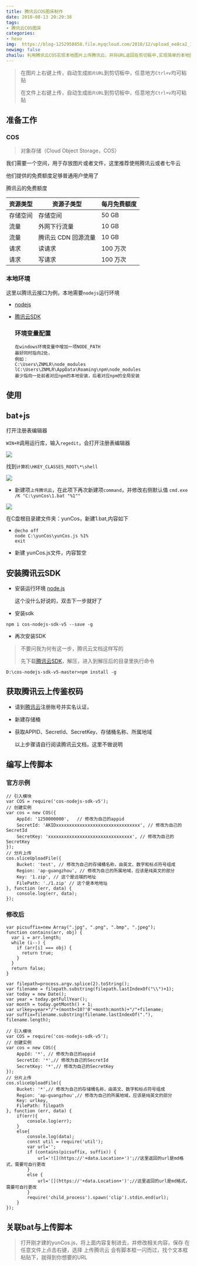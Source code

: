 ```yaml
---
title: 腾讯云COS图床制作
date: 2018-08-13 20:29:38
tags: 
- 腾讯云COS图床
categories: 
- hexo
img:  https://blog-1252958858.file.myqcloud.com/2018/12/upload_ee8ca2_167d9ee016e__8000_00000019.jpg
newimg: false
zhailu: 利用腾讯云COS实现本地图片上传腾讯云，并将URL返回在剪切板中,实现简单的本地图床，而且是免费的
---
```

> 在图片上右键上传，自动生成`图片URL`到剪切板中，任意地方`Ctrl+v`均可粘贴
> 
> 在文件上右键上传，自动生成`图片URL`到剪切板中，任意地方`Ctrl+v`均可粘贴

## 准备工作

### COS

> 对象存储（Cloud Object Storage，COS）

我们需要一个空间，用于存放图片或者文件，这里推荐使用腾讯云或者七牛云

他们提供的免费额度足够普通用户使用了

腾讯云的免费额度

| 资源类型 | 资源子类型          | 每月免费额度 |
| -------- | ------------------- | ------------ |
| 存储空间 | 存储空间            | 50 GB        |
| 流量     | 外网下行流量        | 10 GB        |
| 流量     | 腾讯云 CDN 回源流量 | 10 GB        |
| 请求     | 读请求              | 100 万次     |
| 请求     | 写请求              | 100 万次     |

### 本地环境

这里以腾讯云接口为例，本地需要`nodejs`运行环境

- [nodejs](https://nodejs.org/en/download/)

- [腾讯云SDK](https://github.com/tencentyun/cos-nodejs-sdk-v5)

  ### 环境变量配置

  ```
  在windows环境变量中增加一项NODE_PATH
  最好同时指向2处，
  例如：
  C:\Users\ZNMLR\node_modules
  lC:\Users\ZNMLR\AppData\Roaming\npm\node_modules
  最少指向一处前者对应npm的本地安装，后者对应npm的全局安装
  ```

  

## 使用

## bat+js

打开注册表编辑器

`WIN+R`调用运行库，输入`regedit`，会打开注册表编辑器

![](https://huanfan-1252958858.cos.ap-shanghai.myqcloud.com/2018/07/QQ%E5%9B%BE%E7%89%8720180730193456.png)

找到`计算机\HKEY_CLASSES_ROOT\*\shell`

![](https://huanfan-1252958858.cos.ap-shanghai.myqcloud.com/2018/07/QQ%E5%9B%BE%E7%89%8720180730193652.png)

- 新建项`上传腾讯云`，在此项下再次新建项`command`，并修改右侧默认值 `cmd.exe /K "C:\yunCos\1.bat "%1""`

![](https://huanfan-1252958858.cos.ap-shanghai.myqcloud.com/2018/07/QQ%E5%9B%BE%E7%89%8720180730194044.png)

在C盘根目录建文件夹：yunCos，新建1.bat,内容如下

- ```
  @echo off
  node C:\yunCos\yunCos.js %1%
  exit
  ```

- 新建   yunCos.js文件，内容暂空

## 安装腾讯云SDK

- 安装运行环境 [node.js](https://nodejs.org/en/)

  这个没什么好说的，双击下一步就好了

- 安装sdk

```
npm i cos-nodejs-sdk-v5 --save -g
```

- 再次安装SDK

> 不要问我为何有这一步，腾讯云文档这样写的  
>
> 先下载[腾讯云SDK](https://github.com/tencentyun/cos-nodejs-sdk-v5)，解压，进入到解压后的目录里执行命令

```
D:\cos-nodejs-sdk-v5-master>npm install -g
```

## 获取腾讯云上传鉴权码

- 请到[腾讯云](https://cloud.tencent.com/product/cos)注册账号并实名认证，

- 新建存储桶

- 获取APPID、SecretId、SecretKey、存储桶名称、所属地域 

  以上步骤请自行阅读腾讯云文档，这里不做说明

## 编写上传脚本

### 官方示例

```
// 引入模块
var COS = require('cos-nodejs-sdk-v5');
// 创建实例
var cos = new COS({
    AppId: '1250000000',   // 修改为自己的appid
    SecretId: 'AKIDxxxxxxxxxxxxxxxxxxxxxxxxxxxxxxxx', // 修改为自己的SecretId
    SecretKey: 'xxxxxxxxxxxxxxxxxxxxxxxxxxxxxxxx', // 修改为自己的SecretKey
});
// 分片上传
cos.sliceUploadFile({
    Bucket: 'test', // 修改为自己的存储桶名称，由英文、数字和标点符号组成
    Region: 'ap-guangzhou', // 修改为自己的所属地域，应该是纯英文的部分
    Key: '1.zip', // 这个是远端的地址
    FilePath: './1.zip' // 这个是本地地址
}, function (err, data) {
    console.log(err, data);
});
```

### 修改后

```
var picsuffix=new Array(".jpg", ".png", ".bmp", ".jpeg");
function contains(arr, obj) {
  var i = arr.length;
  while (i--) {
    if (arr[i] === obj) {
      return true;
    }
  }
  return false;
}

var filepath=process.argv.splice(2).toString();
var filename = filepath.substring(filepath.lastIndexOf("\\")+1); 
var today = new Date();
var year = today.getFullYear();
var month = today.getMonth() + 1;
var urlkey=year+"/"+(month<10?'0'+month:month)+"/"+filename;
var suffix=filename.substring(filename.lastIndexOf("."), filename.length);

// 引入模块
var COS = require('cos-nodejs-sdk-v5');
// 创建实例
var cos = new COS({
    AppId: '*', // 修改为自己的appid
    SecretId: '*',// 修改为自己的SecretId
    SecretKey: '*',// 修改为自己的SecretKey
});
// 分片上传
cos.sliceUploadFile({
    Bucket: '*',// 修改为自己的存储桶名称，由英文、数字和标点符号组成
    Region: 'ap-guangzhou',// 修改为自己的所属地域，应该是纯英文的部分
    Key: urlkey,
    FilePath: filepath
}, function (err, data) {
	if(err){
		console.log(err);
	}
	else{
		console.log(data);
		const util = require('util');
		var url='';
		if (contains(picsuffix, suffix)) {
			url='![](https://'+data.Location+')';//这里返回的url是md格式，需要可自行更改
		}
		else {
			url='[](https://'+data.Location+')';//这里返回的url是md格式，需要可自行更改
		}
		require('child_process').spawn('clip').stdin.end(url);
	}
});
```

## 关联bat与上传脚本

>打开刚才建的yunCos.js，将上面内容复制进去，并修改相关内容，保存
>在任意文件上点击右键，选择  上传腾讯云   会有脚本框一闪而过，找个文本框粘贴下，就得到你想要的URL

